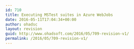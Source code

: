 ```yaml
---
id: 710
title: Executing MSTest suites in Azure WebJobs
date: 2016-05-11T17:04:34+00:00
author: ohadsc
layout: revision
guid: http://www.ohadsoft.com/2016/05/709-revision-v1/
permalink: /2016/05/709-revision-v1/
---
```

